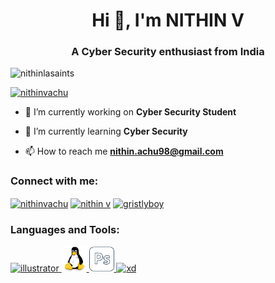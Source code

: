 <h1 align="center">Hi 👋, I'm NITHIN V</h1>
<h3 align="center">A Cyber Security enthusiast from India</h3>

<p align="left"> <img src="https://komarev.com/ghpvc/?username=nithinlasaints&label=Profile%20views&color=0011ff&style=flat-square" alt="nithinlasaints" /> </p>

<p align="left"> <a href="https://twitter.com/nithinvachu" target="blank"><img src="https://img.shields.io/twitter/follow/nithinvachu?logo=twitter&style=for-the-badge" alt="nithinvachu" /></a> </p>

- 🔭 I’m currently working on **Cyber Security Student**

- 🌱 I’m currently learning **Cyber Security**

- 📫 How to reach me **nithin.achu98@gmail.com**

<h3 align="left">Connect with me:</h3>
<p align="left">
<a href="https://twitter.com/nithinvachu" target="blank"><img align="center" src="https://cdn.jsdelivr.net/npm/simple-icons@3.0.1/icons/twitter.svg" alt="nithinvachu" height="30" width="40" /></a>
<a href="https://linkedin.com/in/nithin v" target="blank"><img align="center" src="https://cdn.jsdelivr.net/npm/simple-icons@3.0.1/icons/linkedin.svg" alt="nithin v" height="30" width="40" /></a>
<a href="https://fb.com/gristlyboy" target="blank"><img align="center" src="https://cdn.jsdelivr.net/npm/simple-icons@3.0.1/icons/facebook.svg" alt="gristlyboy" height="30" width="40" /></a>
</p>

<h3 align="left">Languages and Tools:</h3>
<p align="left"> <a href="https://www.adobe.com/in/products/illustrator.html" target="_blank"> <img src="https://www.vectorlogo.zone/logos/adobe_illustrator/adobe_illustrator-icon.svg" alt="illustrator" width="40" height="40"/> </a> <a href="https://www.linux.org/" target="_blank"> <img src="https://raw.githubusercontent.com/devicons/devicon/master/icons/linux/linux-original.svg" alt="linux" width="40" height="40"/> </a> <a href="https://www.photoshop.com/en" target="_blank"> <img src="https://raw.githubusercontent.com/devicons/devicon/master/icons/photoshop/photoshop-line.svg" alt="photoshop" width="40" height="40"/> </a> <a href="https://www.adobe.com/products/xd.html" target="_blank"> <img src="https://cdn.worldvectorlogo.com/logos/adobe-xd.svg" alt="xd" width="40" height="40"/> </a> </p>
